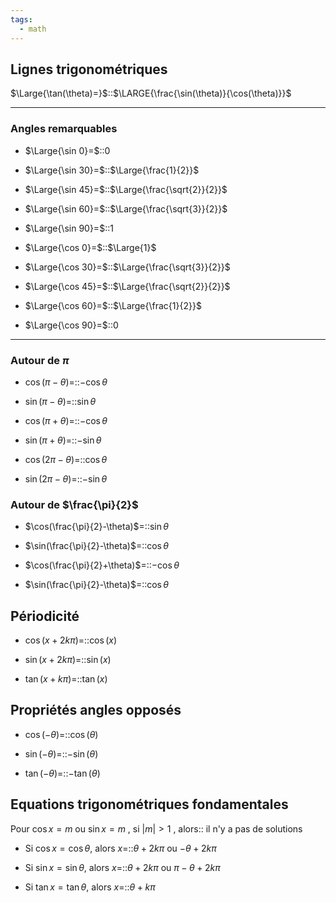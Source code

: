 ```yaml
---
tags:
  - math
---
```


## Lignes trigonométriques

$\Large{\tan(\theta)=}$::$\LARGE{\frac{\sin(\theta)}{\cos(\theta)}}$
<!--SR:!2023-09-14,1,223-->


---

### Angles remarquables

- $\Large{\sin 0}=$::$0$
<!--SR:!2023-09-19,2,243-->

- $\Large{\sin 30}=$::$\Large{\frac{1}{2}}$
<!--SR:!2023-09-22,11,250-->

- $\Large{\sin 45}=$::$\Large{\frac{\sqrt{2}}{2}}$
<!--SR:!2023-09-16,3,263-->

- $\Large{\sin 60}=$::$\Large{\frac{\sqrt{3}}{2}}$
<!--SR:!2023-11-12,47,283-->

- $\Large{\sin 90}=$::$1$
<!--SR:!2023-09-16,3,263-->

- $\Large{\cos 0}=$::$\Large{1}$
<!--SR:!2023-10-01,18,290-->

- $\Large{\cos 30}=$::$\Large{\frac{\sqrt{3}}{2}}$
<!--SR:!2023-10-02,15,283-->

- $\Large{\cos 45}=$::$\Large{\frac{\sqrt{2}}{2}}$
<!--SR:!2023-09-29,12,243-->

- $\Large{\cos 60}=$::$\Large{\frac{1}{2}}$
<!--SR:!2023-09-16,3,263-->

- $\Large{\cos 90}=$::$0$
<!--SR:!2023-09-30,17,290-->


---

### Autour de $\pi$
- $\cos(\pi-\theta)$=::$-\cos\theta$
<!--SR:!2023-09-30,13,243-->

- $\sin(\pi-\theta)$=::$\sin\theta$
<!--SR:!2023-10-04,16,283-->

- $\cos(\pi+\theta)$=::$-\cos\theta$
<!--SR:!2023-09-16,3,263-->

- $\sin(\pi+\theta)$=::$-\sin\theta$
<!--SR:!2023-09-16,3,263-->

- $\cos(2\pi-\theta)$=::$\cos\theta$
<!--SR:!2023-09-16,3,263-->

- $\sin(2\pi-\theta)$=::$-\sin\theta$
<!--SR:!2023-09-19,2,243-->


### Autour de $\frac{\pi}{2}$
- $\cos(\frac{\pi}{2}-\theta)$=::$\sin\theta$
<!--SR:!2023-09-14,1,223-->

- $\sin(\frac{\pi}{2}-\theta)$=::$\cos\theta$
<!--SR:!2023-09-18,5,230-->


- $\cos(\frac{\pi}{2}+\theta)$=::$-\cos\theta$
<!--SR:!2023-09-28,11,210-->

- $\sin(\frac{\pi}{2}-\theta)$=::$\cos\theta$
<!--SR:!2023-09-18,5,230-->


## Périodicité
- $\cos(x+2k\pi)=$::$\cos(x)$
<!--SR:!2023-10-01,14,243-->

- $\sin(x+2k\pi)=$::$\sin(x)$
<!--SR:!2023-09-16,3,263-->

- $\tan(x+k\pi)=$::$\tan(x)$
<!--SR:!2023-09-27,1,183-->

## Propriétés angles opposés
- $\cos(-\theta)=$::$\cos(\theta)$
<!--SR:!2023-10-27,31,263-->

- $\sin(-\theta)=$::$-\sin(\theta)$
<!--SR:!2023-10-22,26,223-->

- $\tan(-\theta)=$::$-\tan(\theta)$
<!--SR:!2023-10-03,7,230-->

## Equations trigonométriques fondamentales
Pour $\cos x=m$ ou $\sin x=m$ , si $|m|>1$ , alors:: il n'y a pas de solutions
<!--SR:!2023-09-19,6,246-->


- Si $\cos x=\cos\theta$, alors $x=$::$\theta+2k\pi$ ou $-\theta+2k\pi$
<!--SR:!2023-09-14,1,223-->

- Si $\sin x=\sin\theta$, alors $x=$::$\theta+2k\pi$ ou $\pi-\theta+2k\pi$
<!--SR:!2023-09-18,1,203-->

- Si $\tan x=\tan\theta$, alors $x=$::$\theta+k\pi$
<!--SR:!2023-09-20,1,203-->
